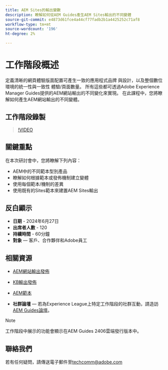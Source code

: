 ```yaml
---
title: AEM Sites的輸出變數
description: 瞭解如何從AEM Guides產生AEM Sites輸出的不同變體
source-git-commit: e4873d61fce4a44cf77fadb2b1a4425252c71af8
workflow-type: tm+mt
source-wordcount: '196'
ht-degree: 2%

---
```



# 工作階段概述

定義清晰的網頁體驗版面配置可產生一致的應用程式品牌
與設計，以及整個數位環境的統一性與一致性
體驗/頁面數量。
所有這些都可透過Adobe Experience Manager Guides提供的AEM網站輸出的不同變化來實現。
在此課程中，您將瞭解如何產生AEM網站輸出的不同變體。

## 工作階段錄製

>[!VIDEO](https://video.tv.adobe.com/v/3430649/)

## 關鍵重點

在本次研討會中，您將瞭解下列內容：

- AEM中的不同範本型別產品
- 瞭解如何根據範本或發佈機制建立變體
- 使用每個範本/機制的差異
- 使用既有的Sites範本來建置AEM Sites輸出

## 反白顯示

- **日期** - 2024年6月27日
- **出席者人數** - 120
- **持續時間** - 60分鐘
- **對象** — 客戶、合作夥伴和Adobe員工

## 相關資源


- [AEM網站輸出發佈](https://experienceleague.adobe.com/zh-hant/docs/experience-manager-guides/using/user-guide/output-gen/output-presets-aemg/generate-output-aem-site#:~:text=To%20open%20output%20presets%20for,configurations%2C%20and%20then%20click%20Save.)

- [KB輸出發佈](https://experienceleague.adobe.com/zh-hant/docs/experience-manager-guides/using/user-guide/output-gen/output-presets-aemg/generate-output-knowledge-base)

- [AEM範本](https://experienceleague.adobe.com/zh-hant/docs/experience-manager-65/content/implementing/developing/platform/templates/templates)

- **社群論壇** — 若為Experience League上特定工作階段的社群互動，請造訪[AEM Guides論壇](https://experienceleaguecommunities.adobe.com/t5/experience-manager-guides/bd-p/xml-documentation-discussions)。

>[!NOTE]
>
> 工作階段中展示的功能會顯示在AEM Guides 2406雲端發行版本中。

## 聯絡我們

若有任何疑問，請傳送電子郵件至<techcomm@adobe.com>
